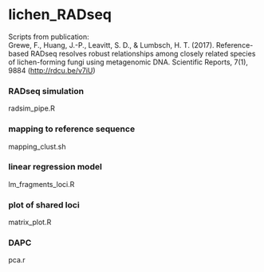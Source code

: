 # lichen_RADseq
Scripts from publication:  
Grewe, F., Huang, J.-P., Leavitt, S. D., & Lumbsch, H. T. (2017). Reference-based RADseq resolves robust relationships among closely related species of lichen-forming fungi using metagenomic DNA. Scientific Reports, 7(1), 9884 (http://rdcu.be/v7iU)

### RADseq simulation
radsim_pipe.R

### mapping to reference sequence
mapping_clust.sh

### linear regression model
lm_fragments_loci.R

### plot of shared loci
matrix_plot.R

### DAPC
pca.r
